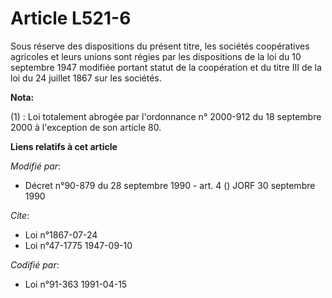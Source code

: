 # Article L521-6

Sous réserve des dispositions du présent titre, les sociétés coopératives agricoles et leurs unions sont régies par les
dispositions de la loi du 10 septembre 1947 modifiée portant statut de la coopération et du titre III de la loi du 24 juillet
1867 sur les sociétés.

**Nota:**

(1) : Loi totalement abrogée par l'ordonnance n° 2000-912 du 18 septembre 2000 à l'exception de son article 80.

**Liens relatifs à cet article**

_Modifié par_:

  - Décret n°90-879 du 28 septembre 1990 - art. 4 () JORF 30 septembre 1990

_Cite_:

  - Loi n°1867-07-24
  - Loi n°47-1775 1947-09-10

_Codifié par_:

  - Loi n°91-363 1991-04-15
